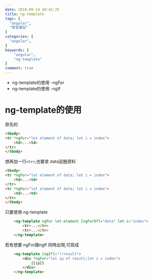 ```yaml
---
date: 2018-09-14 10:42:25
title: ng-template
tags: [
  "angular",
  "學習筆記"
]
categories: [
  "angular",
]
keywords: [
    "angular",
    "ng-template"
]
comment: true
---
```


- ng-template的使用 -ngFor
- ng-template的使用 -ngIf
<!--more-->

# ng-template的使用

原先的

```html
<tbody>
<tr *ngFor="let element of data; let i = index">
    <td>...<td>
</tr>
</tbody>
```

想再加一行`<tr>`,也要拿 data迴圈資料

```html
<tbody>
<tr *ngFor="let element of data; let i = index">
    <td>...<td>
</tr>
<tr *ngFor="let element of data; let i = index">
    <td>...<td>
</tr>
</tbody>
```

只要使用 ng-template

```html
    <ng-template ngFor let-element [ngForOf]="data" let-i="index">
        <tr>...</tr>
        <tr>...</tr>
    </ng-template>
```

若有想要 ngFor跟ngIf 同時出現,可寫成

```html
    <ng-template [ngIf]="!!result">
        <div *ngFor="let ip of result;let i = index">
            {{ip}}
        </div>
    </ng-template>
```

